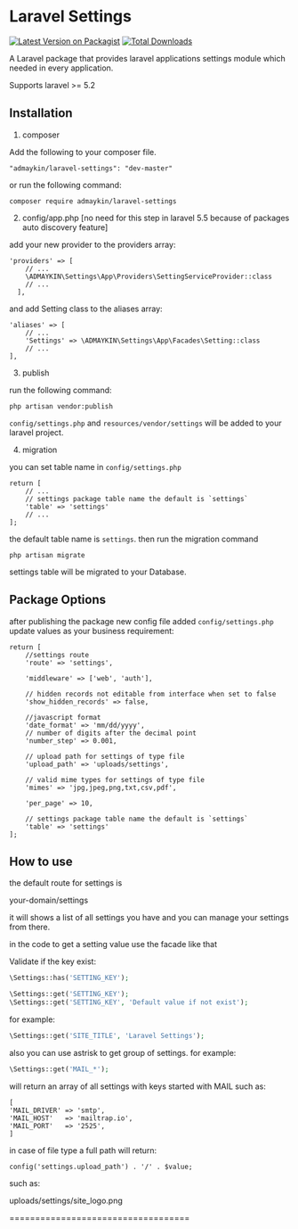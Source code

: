 # Laravel Settings

[![Latest Version on Packagist](https://img.shields.io/packagist/v/smatar/laravel-settings.svg?style=flat-square)](https://packagist.org/packages/smatar/laravel-settings)
[![Total Downloads](https://img.shields.io/packagist/dt/smatar/laravel-settings.svg?style=flat-square)](https://packagist.org/packages/smatar/laravel-settings)

A Laravel package that provides laravel applications settings module which needed in every application.

Supports laravel >= 5.2

## Installation

1) composer

Add the following to your composer file.

`
"admaykin/laravel-settings": "dev-master"
`

or run the following command:
```
composer require admaykin/laravel-settings
```

2) config/app.php [no need for this step in laravel 5.5 because of packages auto discovery feature]

add your new provider to the providers array:

```
'providers' => [
    // ...
   	\ADMAYKIN\Settings\App\Providers\SettingServiceProvider::class
    // ...
  ],
```

  and add Setting class to the aliases array:

```
'aliases' => [
	// ...
	'Settings' => \ADMAYKIN\Settings\App\Facades\Setting::class
    // ...
],
```

3) publish

run the following command:
```
php artisan vendor:publish
```
`config/settings.php` and `resources/vendor/settings` will be added to your laravel project.

4) migration

you can set table name in `config/settings.php`
```
return [
	// ...
	// settings package table name the default is `settings`
    'table' => 'settings'
    // ...
];
```

the default table name is `settings`. then run the migration command

```
php artisan migrate
```
settings table will be migrated to your Database.

## Package Options

after publishing the package new config file added `config/settings.php` update values as your business requirement:
```
return [
    //settings route
    'route' => 'settings',

    'middleware' => ['web', 'auth'],

    // hidden records not editable from interface when set to false
    'show_hidden_records' => false,

    //javascript format
    'date_format' => 'mm/dd/yyyy',
    // number of digits after the decimal point
    'number_step' => 0.001,

    // upload path for settings of type file
    'upload_path' => 'uploads/settings',

    // valid mime types for settings of type file
    'mimes' => 'jpg,jpeg,png,txt,csv,pdf',

    'per_page' => 10,

    // settings package table name the default is `settings`
    'table' => 'settings'
];
```

## How to use

the default route for settings is

your-domain/settings

it will shows a list of all settings you have and you can manage your settings from there.

in the code to get a setting value use the facade like that

Validate if the key exist:

```php
\Settings::has('SETTING_KEY');
```

```php
\Settings::get('SETTING_KEY');
\Settings::get('SETTING_KEY', 'Default value if not exist');
```
for example:
```php
\Settings::get('SITE_TITLE', 'Laravel Settings');
```

also you can use astrisk to get group of settings.
for example:
```php
\Settings::get('MAIL_*');
```
will return an array of all settings with keys started with MAIL such as:
```
[
'MAIL_DRIVER' => 'smtp',
'MAIL_HOST'   => 'mailtrap.io',
'MAIL_PORT'   => '2525',
]
```
in case of file type a full path will return:
```
config('settings.upload_path') . '/' . $value;
```
such as:

uploads/settings/site_logo.png

===================================
